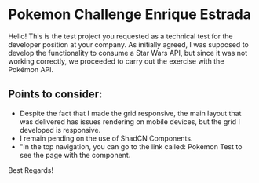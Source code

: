 # Pokemon Challenge Enrique Estrada
Hello! This is the test project you requested as a technical test for the developer position at your company. As initially agreed, I was supposed to develop the functionality to consume a Star Wars API, but since it was not working correctly, we proceeded to carry out the exercise with the Pokémon API.

## Points to consider:
- Despite the fact that I made the grid responsive, the main layout that was delivered has issues rendering on mobile devices, but the grid I developed is responsive.
- I remain pending on the use of ShadCN Components.
- "In the top navigation, you can go to the link called: Pokemon Test to see the page with the component.

Best Regards!